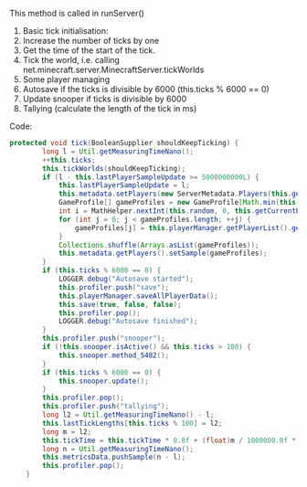 This method is called in runServer()

1) Basic tick initialisation:
2) Increase the number of ticks by one
3) Get the time of the start of the tick.
4) Tick the world, i.e. calling net.minecraft.server.MinecraftServer.tickWorlds
5) Some player managing
6) Autosave if the ticks is divisible by 6000 (this.ticks % 6000 == 0)
7) Update snooper if ticks is divisible by 6000
8) Tallying (calculate the length of the tick in ms)

Code:
```Java
protected void tick(BooleanSupplier shouldKeepTicking) {
        long l = Util.getMeasuringTimeNano();
        ++this.ticks;
        this.tickWorlds(shouldKeepTicking);
        if (l - this.lastPlayerSampleUpdate >= 5000000000L) {
            this.lastPlayerSampleUpdate = l;
            this.metadata.setPlayers(new ServerMetadata.Players(this.getMaxPlayerCount(), this.getCurrentPlayerCount()));
            GameProfile[] gameProfiles = new GameProfile[Math.min(this.getCurrentPlayerCount(), 12)];
            int i = MathHelper.nextInt(this.random, 0, this.getCurrentPlayerCount() - gameProfiles.length);
            for (int j = 0; j < gameProfiles.length; ++j) {
                gameProfiles[j] = this.playerManager.getPlayerList().get(i + j).getGameProfile();
            }
            Collections.shuffle(Arrays.asList(gameProfiles));
            this.metadata.getPlayers().setSample(gameProfiles);
        }
        if (this.ticks % 6000 == 0) {
            LOGGER.debug("Autosave started");
            this.profiler.push("save");
            this.playerManager.saveAllPlayerData();
            this.save(true, false, false);
            this.profiler.pop();
            LOGGER.debug("Autosave finished");
        }
        this.profiler.push("snooper");
        if (!this.snooper.isActive() && this.ticks > 100) {
            this.snooper.method_5482();
        }
        if (this.ticks % 6000 == 0) {
            this.snooper.update();
        }
        this.profiler.pop();
        this.profiler.push("tallying");
        long l2 = Util.getMeasuringTimeNano() - l;
        this.lastTickLengths[this.ticks % 100] = l2;
        long m = l2;
        this.tickTime = this.tickTime * 0.8f + (float)m / 1000000.0f * 0.19999999f;
        long n = Util.getMeasuringTimeNano();
        this.metricsData.pushSample(n - l);
        this.profiler.pop();
    }
```
